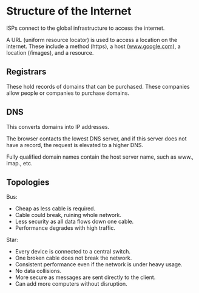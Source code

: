 # Structure of the Internet

ISPs connect to the global infrastructure to access the internet.

A URL (uniform resource locator) is used to access a location on the internet.
These include a method (https), a host (www.google.com), a location (/images), and a resource.

## Registrars

These hold records of domains that can be purchased. These companies allow people or companies to purchase domains.

## DNS

This converts domains into IP addresses.

The browser contacts the lowest DNS server, and if this server does not have a record, the request is elevated to a higher DNS.

Fully qualified domain names contain the host server name, such as www., imap., etc.

## Topologies

Bus:

- Cheap as less cable is required.
- Cable could break, ruining whole network.
- Less security as all data flows down one cable.
- Performance degrades with high traffic.

Star:

- Every device is connected to a central switch.
- One broken cable does not break the network.
- Consistent performance even if the network is under heavy usage.
- No data collisions.
- More secure as messages are sent directly to the client.
- Can add more computers without disruption.

